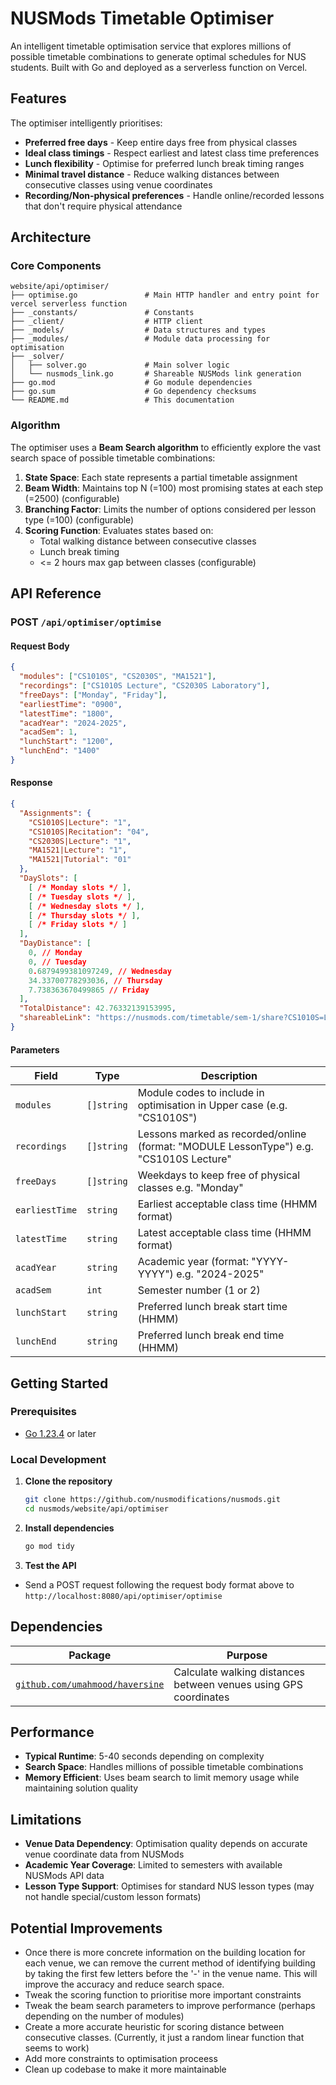 # NUSMods Timetable Optimiser

An intelligent timetable optimisation service that explores millions of possible timetable combinations to generate optimal schedules for NUS students. Built with Go and deployed as a serverless function on Vercel.

## Features

The optimiser intelligently prioritises:

- **Preferred free days** - Keep entire days free from physical classes
- **Ideal class timings** - Respect earliest and latest class time preferences
- **Lunch flexibility** - Optimise for preferred lunch break timing ranges
- **Minimal travel distance** - Reduce walking distances between consecutive classes using venue coordinates
- **Recording/Non-physical preferences** - Handle online/recorded lessons that don't require physical attendance

## Architecture

### Core Components

```
website/api/optimiser/
├── optimise.go               # Main HTTP handler and entry point for vercel serverless function
├── _constants/               # Constants 
├── _client/                  # HTTP client
├── _models/                  # Data structures and types 
├── _modules/                 # Module data processing for optimisation
├── _solver/                  
│   ├── solver.go             # Main solver logic 
│   └── nusmods_link.go       # Shareable NUSMods link generation
├── go.mod                    # Go module dependencies
├── go.sum                    # Go dependency checksums
└── README.md                 # This documentation
```

### Algorithm

The optimiser uses a **Beam Search algorithm** to efficiently explore the vast search space of possible timetable combinations:

1. **State Space**: Each state represents a partial timetable assignment
2. **Beam Width**: Maintains top N (=100) most promising states at each step (=2500) (configurable)
3. **Branching Factor**: Limits the number of options considered per lesson type (=100) (configurable)
4. **Scoring Function**: Evaluates states based on:
   - Total walking distance between consecutive classes
   - Lunch break timing
   - <= 2 hours max gap between classes (configurable)

## API Reference

### POST `/api/optimiser/optimise`

#### Request Body

```json
{
  "modules": ["CS1010S", "CS2030S", "MA1521"],
  "recordings": ["CS1010S Lecture", "CS2030S Laboratory"],
  "freeDays": ["Monday", "Friday"],
  "earliestTime": "0900",
  "latestTime": "1800", 
  "acadYear": "2024-2025",
  "acadSem": 1,
  "lunchStart": "1200",
  "lunchEnd": "1400"
}
```

#### Response

```json
{
  "Assignments": {
    "CS1010S|Lecture": "1",
    "CS1010S|Recitation": "04",
    "CS2030S|Lecture": "1",
    "MA1521|Lecture": "1",
    "MA1521|Tutorial": "01"
  },
  "DaySlots": [
    [ /* Monday slots */ ],
    [ /* Tuesday slots */ ],
    [ /* Wednesday slots */ ],  
    [ /* Thursday slots */ ],
    [ /* Friday slots */ ]
  ],
  "DayDistance": [
    0, // Monday
    0, // Tuesday
    0.6879499381097249, // Wednesday
    34.33700778293036, // Thursday
    7.738363670499865 // Friday
  ],
  "TotalDistance": 42.76332139153995,
  "shareableLink": "https://nusmods.com/timetable/sem-1/share?CS1010S=LEC:1,REC:04&CS2030S=LEC:1&MA1521=LEC:1,TUT:01"
}
```

#### Parameters

| Field          | Type       | Description                                                                            |
| -------------- | ---------- | -------------------------------------------------------------------------------------- |
| `modules`      | `[]string` | Module codes to include in optimisation in Upper case (e.g. "CS1010S")                 |
| `recordings`   | `[]string` | Lessons marked as recorded/online (format: "MODULE LessonType") e.g. "CS1010S Lecture" |
| `freeDays`     | `[]string` | Weekdays to keep free of physical classes e.g. "Monday"                                |
| `earliestTime` | `string`   | Earliest acceptable class time (HHMM format)                                           |
| `latestTime`   | `string`   | Latest acceptable class time (HHMM format)                                             |
| `acadYear`     | `string`   | Academic year (format: "YYYY-YYYY") e.g. "2024-2025"                                   |
| `acadSem`      | `int`      | Semester number (1 or 2)                                                               |
| `lunchStart`   | `string`   | Preferred lunch break start time (HHMM)                                                |
| `lunchEnd`     | `string`   | Preferred lunch break end time (HHMM)                                                  |

## Getting Started

### Prerequisites

- [Go 1.23.4](https://golang.org/dl/) or later

### Local Development

1. **Clone the repository**
   ```bash
   git clone https://github.com/nusmodifications/nusmods.git
   cd nusmods/website/api/optimiser
   ```

2. **Install dependencies**
   ```bash
   go mod tidy
   ```

3. **Test the API**
- Send a POST request following the request body format above to `http://localhost:8080/api/optimiser/optimise`

## Dependencies

| Package                                                                  | Purpose                                                          |
| ------------------------------------------------------------------------ | ---------------------------------------------------------------- |
| [`github.com/umahmood/haversine`](https://github.com/umahmood/haversine) | Calculate walking distances between venues using GPS coordinates |

## Performance

- **Typical Runtime**: 5-40 seconds depending on complexity
- **Search Space**: Handles millions of possible timetable combinations
- **Memory Efficient**: Uses beam search to limit memory usage while maintaining solution quality

## Limitations

- **Venue Data Dependency**: Optimisation quality depends on accurate venue coordinate data from NUSMods
- **Academic Year Coverage**: Limited to semesters with available NUSMods API data
- **Lesson Type Support**: Optimises for standard NUS lesson types (may not handle special/custom lesson formats)

## Potential Improvements

- Once there is more concrete information on the building location for each venue, we can remove the current method of identifying building by taking the first few letters before the '-' in the venue name. This will improve the accuracy and reduce search space.
- Tweak the scoring function to prioritise more important constraints
- Tweak the beam search parameters to improve performance (perhaps depending on the number of modules)
- Create a more accurate heuristic for scoring distance between consecutive classes. (Currently, it just a random linear function that seems to work)
- Add more constraints to optimisation proceess
- Clean up codebase to make it more maintainable